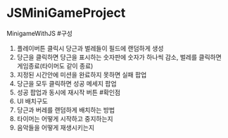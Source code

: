 # JSMiniGameProject
 MinigameWithJS
#구성
1. 플레이버튼 클릭시 당근과 벌레들이 필드에 랜덤하게 생성
2. 당근을 클릭하면 당근을 표시하는 숫자판에 숫자가 하나씩 감소, 벌레를 클릭하면 게임종료(타이머도 같이 종료)
3. 지정된 시간안에 미션을 완료하지 못하면 실패 팝업
4. 당근을 모두 클릭하면 성공 메세지 팝업
5. 성공 팝업과 동시에 재시작 버튼
#확인점
1. UI 배치구도
2. 당근과 버레를 랜덤하게 배치하는 방법
3. 타이머는 어떻게 시작하고 중지하는지
4. 음악들을 어떻게 재생시키는지
